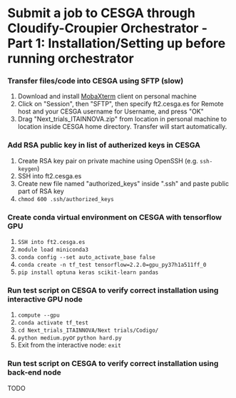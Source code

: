 # Submit a job to CESGA through Cloudify-Croupier Orchestrator - Part 1: Installation/Setting up before running orchestrator
### Transfer files/code into CESGA using SFTP (slow)
1. Download and install [MobaXterm](https://mobaxterm.mobatek.net/) client on personal machine
2. Click on "Session", then "SFTP", then specify ft2.cesga.es for Remote host and your CESGA username for Username, and press "OK"
3. Drag "Next_trials_ITAINNOVA.zip" from location in personal machine to location inside CESGA home directory. Transfer will start automatically.

### Add RSA public key in list of autherized keys in CESGA 
1. Create RSA key pair on private machine using OpenSSH (e.g. `ssh-keygen`)
2. SSH into ft2.cesga.es
3. Create new file named "authorized_keys" inside ".ssh" and paste public part of RSA key
4. `chmod 600 .ssh/authorized_keys`

### Create conda virtual environment on CESGA with tensorflow **GPU**
1. `SSH into ft2.cesga.es`
2. `module load miniconda3`
3. `conda config --set auto_activate_base false`
4. `conda create -n tf_test tensorflow=2.2.0=gpu_py37h1a511ff_0`
5. `pip install optuna keras scikit-learn pandas`

### Run test script on CESGA to verify correct installation using interactive **GPU** node 
1. `compute --gpu`
2. `conda activate tf_test`
3. `cd Next_trials_ITAINNOVA/Next trials/Codigo/`
4. `python medium.py`or `python hard.py`
5. Exit from the interactive node: `exit`

### Run test script on CESGA to verify correct installation using back-end node
TODO
